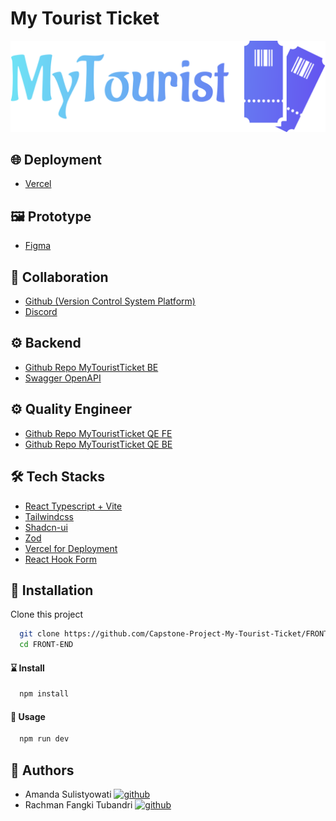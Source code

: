 # My Tourist Ticket

![App Screenshot](https://github.com/Capstone-Project-My-Tourist-Ticket/FRONT-END/blob/main/src/assets/logo.png)

## 🌐 Deployment

- [Vercel](https://my-tourist-tiket.vercel.app/)

## 🖼 Prototype

- [Figma](https://www.figma.com/file/0EfonbHOCmV9YbkYLMmB0G/Untitled?type=design&node-id=0%3A1&mode=dev&t=cPRg8EHs2FJHu6gf-1)

## 🤝 Collaboration

- [Github (Version Control System Platform)](https://github.com)
- [Discord](https://discord.com)

## ⚙ Backend

- [Github Repo MyTouristTicket BE](https://github.com/Capstone-Project-My-Tourist-Ticket/BACK-END)
- [Swagger OpenAPI](https://app.swaggerhub.com/apis/BENTARRAHARJAX22/MyTouristTicket/1.0.0#)

## ⚙ Quality Engineer

- [Github Repo MyTouristTicket QE FE](https://github.com/Capstone-Project-My-Tourist-Ticket/QE-WEB)
- [Github Repo MyTouristTicket QE BE](https://github.com/Capstone-Project-My-Tourist-Ticket/BACK-END)

## 🛠️ Tech Stacks

- [React Typescript + Vite](https://vitejs.dev/guide/)
- [Tailwindcss](https://tailwindcss.com/)
- [Shadcn-ui](https://ui.shadcn.com/)
- [Zod](https://zod.dev/)
- [Vercel for Deployment](https://vercel.com/)
- [React Hook Form](https://react-hook-form.com/)

## 🧰 Installation

Clone this project

```bash
  git clone https://github.com/Capstone-Project-My-Tourist-Ticket/FRONT-END.git
  cd FRONT-END
```

#### ⌛ Install

```bash
  npm install
```

#### 🚀 Usage

```bash
  npm run dev
```

## 🤖 Authors

- Amanda Sulistyowati
  [![github](https://img.shields.io/badge/github-000000?style=for-the-badge&logo=github&logoColor=white)](https://github.com/Amandasulistiyowati)
- Rachman Fangki Tubandri
  [![github](https://img.shields.io/badge/github-000000?style=for-the-badge&logo=github&logoColor=white)](https://github.com/rfangki)
